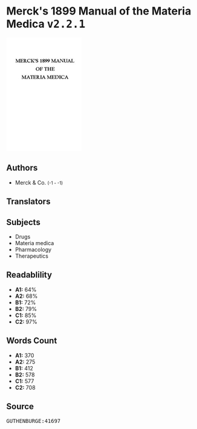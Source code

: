 # Merck's 1899 Manual of the Materia Medica <kbd>v2.2.1</kbd>

![](./cover.medium.jpg "")

## Authors


 - Merck & Co. <small>(-1 - -1)</small>

## Translators



## Subjects


 - Drugs
 - Materia medica
 - Pharmacology
 - Therapeutics

## Readablility


 - **A1:** 64%
 - **A2:** 68%
 - **B1:** 72%
 - **B2:** 79%
 - **C1:** 85%
 - **C2:** 97%

## Words Count


 - **A1:** 370
 - **A2:** 275
 - **B1:** 412
 - **B2:** 578
 - **C1:** 577
 - **C2:** 708

## Source


<kbd>GUTHENBURGE:41697</kbd>
